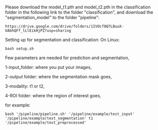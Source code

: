 Please download the model_t1.pth and model_t2.pth in the classification folder in the following link to the folder "classification", and download the "segmentation_model" to the folder "pipeline":

    https://drive.google.com/drive/folders/1IVOcf0Q7LBuuX-UAbhQFf_lLlEikHjPZ?usp=sharing

Setting up for segmentation and classification:
On Linux: 

    bash setup.sh

Few parameters are needed for prediction and segmentation, 

1-input_folder: where you put your images, 

2-output folder: where the segmentation mask goes, 

3-modality: t1 or t2, 

4-ROI folder: where the region of interest goes,

for example:

    bash '/pipeline/pipeline.sh' '/pipeline/example/test_input' '/pipeline/example/test_segmentation' t1 '/pipeline/example/test_preprocessed'

